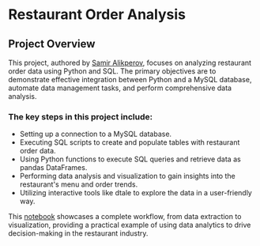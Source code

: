 # Restaurant Order Analysis
## Project Overview
This project, authored by [Samir Alikperov](https://www.linkedin.com/in/samiralikperov/), focuses on analyzing restaurant order data using Python and SQL. The primary objectives are to demonstrate effective integration between Python and a MySQL database, automate data management tasks, and perform comprehensive data analysis.

### The key steps in this project include:

- Setting up a connection to a MySQL database.
- Executing SQL scripts to create and populate tables with restaurant order data.
- Using Python functions to execute SQL queries and retrieve data as pandas DataFrames.
- Performing data analysis and visualization to gain insights into the restaurant's menu and order trends.
- Utilizing interactive tools like dtale to explore the data in a user-friendly way.

This [notebook](Restaurant_Orders_Maven_Analytics.ipynb) showcases a complete workflow, from data extraction to visualization, providing a practical example of using data analytics to drive decision-making in the restaurant industry.
